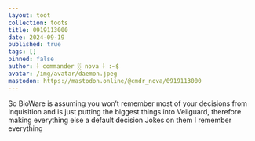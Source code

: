 ```yaml
---
layout: toot
collection: toots
title: 0919113000
date: 2024-09-19
published: true
tags: []
pinned: false
author: ⸸ commander ░ nova ⸸ :~$
avatar: /img/avatar/daemon.jpeg
mastodon: https://mastodon.online/@cmdr_nova/0919113000
---
```


So BioWare is assuming you won’t remember most of your decisions from Inquisition and is just putting the biggest things into Veilguard, therefore making everything else a default decision Jokes on them I remember everything
